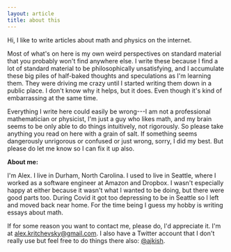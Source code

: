 ```yaml
---
layout: article
title: about this
---
```


Hi, I like to write articles about math and physics on the internet.

Most of what's on here is my own weird perspectives on standard material that you probably won't find anywhere else. I write these because I find a lot of standard material to be philosophically unsatisfying, and I accumulate these big piles of half-baked thoughts and speculations as I'm learning them. They were driving me crazy until I started writing them down in a public place. I don't know why it helps, but it does. Even though it's kind of embarrassing at the same time. 

Everything I write here could easily be wrong---I am not a professional mathematician or physicist, I'm just a guy who likes math, and my brain seems to be only able to do things intuitively, not rigorously. So please take anything you read on here with a grain of salt. If something seems dangerously unrigorous or confused or just wrong, sorry, I did my best. But please do let me know so I can fix it up also.

**About me:**

I'm Alex. I live in Durham, North Carolina. I used to live in Seattle, where I worked as a software engineer at Amazon and Dropbox. I wasn't especially happy at either because it wasn't what I wanted to be doing, but there were good parts too. During Covid it got too depressing to be in Seattle so I left and moved back near home. For the time being I guess my hobby is writing essays about math.

If for some reason you want to contact me, please do, I'd appreciate it. I'm at <alex.kritchevsky@gmail.com>. I also have a Twitter account that I don't really use but feel free to do things there also: [@ajkish](https://twitter.com/ajkish).